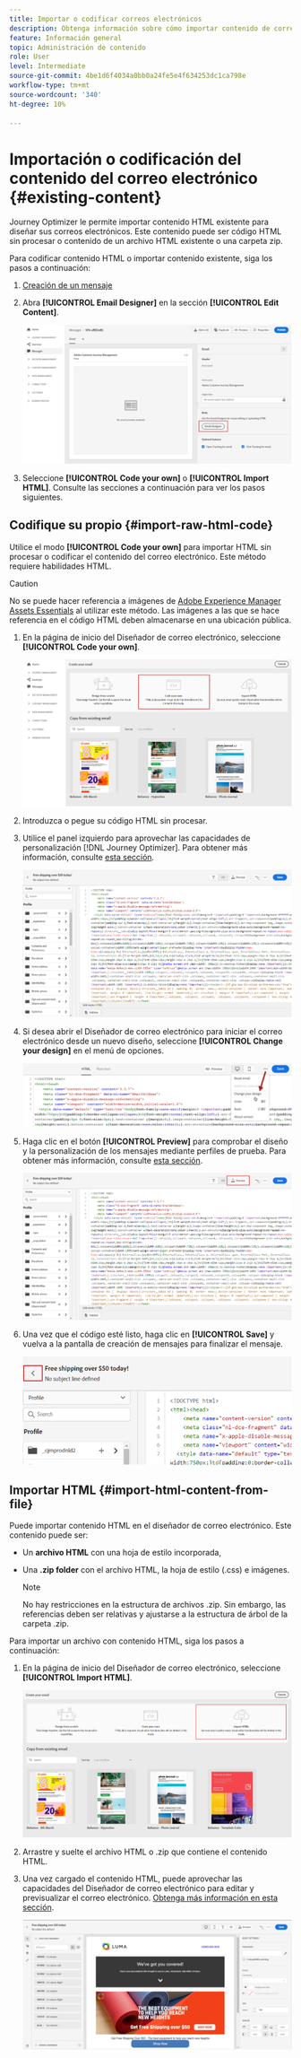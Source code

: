 ```yaml
---
title: Importar o codificar correos electrónicos
description: Obtenga información sobre cómo importar contenido de correo electrónico o codificar sus correos electrónicos
feature: Información general
topic: Administración de contenido
role: User
level: Intermediate
source-git-commit: 4be1d6f4034a0bb0a24fe5e4f634253dc1ca798e
workflow-type: tm+mt
source-wordcount: '340'
ht-degree: 10%

---
```


# Importación o codificación del contenido del correo electrónico {#existing-content}

Journey Optimizer le permite importar contenido HTML existente para diseñar sus correos electrónicos. Este contenido puede ser código HTML sin procesar o contenido de un archivo HTML existente o una carpeta zip.

Para codificar contenido HTML o importar contenido existente, siga los pasos a continuación:

1. [Creación de un mensaje ](create-message.md)

1. Abra **[!UICONTROL Email Designer]** en la sección **[!UICONTROL Edit Content]**.

   ![](assets/import-html_1.png)

1. Seleccione **[!UICONTROL Code your own]** o **[!UICONTROL Import HTML]**. Consulte las secciones a continuación para ver los pasos siguientes.

## Codifique su propio {#import-raw-html-code}

Utilice el modo **[!UICONTROL Code your own]** para importar HTML sin procesar o codificar el contenido del correo electrónico. Este método requiere habilidades HTML.

>[!CAUTION]
>
> No se puede hacer referencia a imágenes de [Adobe Experience Manager Assets Essentials](assets-essentials.md) al utilizar este método. Las imágenes a las que se hace referencia en el código HTML deben almacenarse en una ubicación pública.

1. En la página de inicio del Diseñador de correo electrónico, seleccione **[!UICONTROL Code your own]**.

   ![](assets/code-your-own.png)

1. Introduzca o pegue su código HTML sin procesar.

1. Utilice el panel izquierdo para aprovechar las capacidades de personalización [!DNL Journey Optimizer]. Para obtener más información, consulte [esta sección](personalization/personalize.md).

   ![](assets/code-editor.png)

1. Si desea abrir el Diseñador de correo electrónico para iniciar el correo electrónico desde un nuevo diseño, seleccione **[!UICONTROL Change your design]** en el menú de opciones.

   ![](assets/code-editor-change-design.png)

1. Haga clic en el botón **[!UICONTROL Preview]** para comprobar el diseño y la personalización de los mensajes mediante perfiles de prueba. Para obtener más información, consulte [esta sección](preview.md).

   ![](assets/code-editor-preview.png)

1. Una vez que el código esté listo, haga clic en **[!UICONTROL Save]** y vuelva a la pantalla de creación de mensajes para finalizar el mensaje.

   ![](assets/code-editor-save.png)

## Importar HTML {#import-html-content-from-file}

Puede importar contenido HTML en el diseñador de correo electrónico. Este contenido puede ser:

* Un **archivo HTML** con una hoja de estilo incorporada,
* Una **.zip folder** con el archivo HTML, la hoja de estilo (.css) e imágenes.

   >[!NOTE]
   >
   >No hay restricciones en la estructura de archivos .zip. Sin embargo, las referencias deben ser relativas y ajustarse a la estructura de árbol de la carpeta .zip.

Para importar un archivo con contenido HTML, siga los pasos a continuación:

1. En la página de inicio del Diseñador de correo electrónico, seleccione **[!UICONTROL Import HTML]**.

   ![](assets/import-html_2.png)

1. Arrastre y suelte el archivo HTML o .zip que contiene el contenido HTML.

1. Una vez cargado el contenido HTML, puede aprovechar las capacidades del Diseñador de correo electrónico para editar y previsualizar el correo electrónico. [Obtenga más información en esta sección](create-email-content.md).

   ![](assets/html-imported.png)
